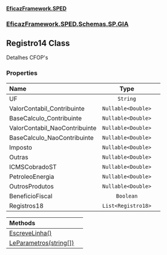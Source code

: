 #### [EficazFramework.SPED](EficazFrameworkSPED.md 'EficazFramework SPED')
### [EficazFramework.SPED.Schemas.SP.GIA](EficazFramework.SPED.Schemas.SP.GIA.md 'EficazFramework.SPED.Schemas.SP.GIA')

## Registro14 Class

Detalhes CFOP's
### Properties

| Name | Type | |
| :--- | :---: | :--- |
| UF | `String` |  |
| ValorContabil_Contribuinte | `Nullable<Double>` |  |
| BaseCalculo_Contribuinte | `Nullable<Double>` |  |
| ValorContabil_NaoContribuinte | `Nullable<Double>` |  |
| BaseCalculo_NaoContribuinte | `Nullable<Double>` |  |
| Imposto | `Nullable<Double>` |  |
| Outras | `Nullable<Double>` |  |
| ICMSCobradoST | `Nullable<Double>` |  |
| PetroleoEnergia | `Nullable<Double>` |  |
| OutrosProdutos | `Nullable<Double>` |  |
| BeneficioFiscal | `Boolean` |  |
| Registros18 | `List<Registro18>` |  |

| Methods | |
| :--- | :--- |
| [EscreveLinha()](EficazFramework.SPED.Schemas.SP.GIA/Registro14/EscreveLinha().md 'EficazFramework.SPED.Schemas.SP.GIA.Registro14.EscreveLinha()') | |
| [LeParametros(string[])](EficazFramework.SPED.Schemas.SP.GIA/Registro14/LeParametros(string[]).md 'EficazFramework.SPED.Schemas.SP.GIA.Registro14.LeParametros(string[])') | |
